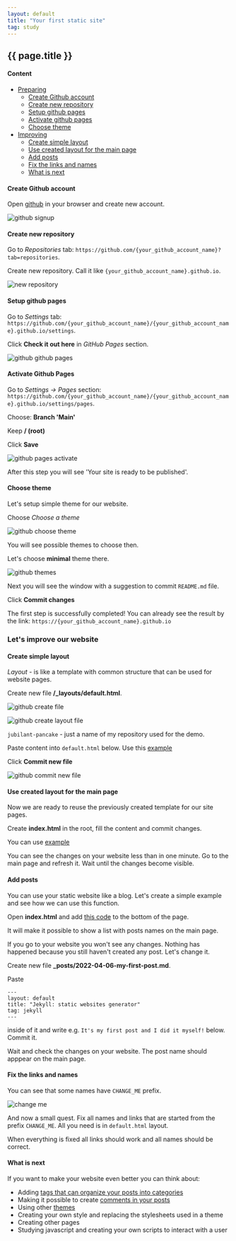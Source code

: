```yaml
---
layout: default
title: "Your first static site"
tag: study
---
```


## {{ page.title }}

#### Content

<ul>
<li><a href="#create-github-account">Preparing</a>
<ul>
<li><a href="#create-github-account">Create Github account</a></li>
<li><a href="#create-new-repository">Create new repository</a></li>
<li><a href="#setup-github-pages">Setup github pages</a></li>
<li><a href="#activate-github-pages">Activate github pages</a></li>
<li><a href="#choose-theme">Choose theme</a></li>
</ul>
</li>
<li><a href="#lets-improve-our-site">Improving</a>
<ul>
<li><a href="#create-simple-layout">Create simple layout</a></li>
<li><a href="#use-created-layout-for-the-main-page">Use created layout for the main page</a></li>
<li><a href="#add-posts">Add posts</a></li>
<li><a href="#fix-the-links-and-names">Fix the links and names</a></li>
<li><a href="#what-is-next">What is next</a></li>
</ul>
</li>
</ul>

#### Create Github account

Open [github](https://github.com) in your browser and create new account.

![github signup](../../../images/your_first_static_site/gh_signup.png)

#### Create new repository

Go to _Repositories_ tab: `https://github.com/{your_github_account_name}?tab=repositories`.

Create new repository. Call it like `{your_github_account_name}.github.io`.

![new repository](../../../images/your_first_static_site/gh_new_repo.png)

#### Setup github pages

Go to _Settings_ tab: `https://github.com/{your_github_account_name}/{your_github_account_name}.github.io/settings`.

Click **Check it out here** in _GitHub Pages_ section.

![github github pages](../../../images/your_first_static_site/gh_gh_pages.png)

#### Activate Github Pages

Go to _Settings -> Pages_ section: `https://github.com/{your_github_account_name}/{your_github_account_name}.github.io/settings/pages`.

Choose: **Branch 'Main'**

Keep **/ (root)**

Click **Save**

![github pages activate](../../../images/your_first_static_site/gh_pages_activate.png)

After this step you will see 'Your site is ready to be published'.

#### Choose theme

Let's setup simple theme for our website.

Choose _Choose a theme_

![github choose theme](../../../images/your_first_static_site/gh_choose_theme.png)

You will see possible themes to choose then.

Let's choose **minimal** theme there.

![github themes](../../../images/your_first_static_site/gh_minimal_theme.png)

Next you will see the window with a suggestion to commit `README.md` file.

Click **Commit changes**

The first step is successfully completed! You can already see the result by the link: `https://{your_github_account_name}.github.io`

### Let's improve our website

#### Create simple layout

_Layout_ - is like a template with common structure that can be used for website pages.

Create new file **/\_layouts/default.html**.

![github create file](../../../images/your_first_static_site/gh_create_file.png)

![github create layout file](../../../images/your_first_static_site/gh_create_layout_file.png)

`jubilant-pancake` - just a name of my repository used for the demo.

Paste content into `default.html` below. Use this [example](https://gist.githubusercontent.com/render1980/79fada63bd049f9fd0adbc87738f1db8/raw/2c4dec44597580727318d2f8c642df4e9d200d10/default.html)

Click **Commit new file**

![github commit new file](../../../images/your_first_static_site/gh_commit_new_file.png)

#### Use created layout for the main page

Now we are ready to reuse the previously created template for our site pages.

Create **index.html** in the root, fill the content and commit changes.

You can use [example](https://gist.githubusercontent.com/render1980/79fada63bd049f9fd0adbc87738f1db8/raw/2c4dec44597580727318d2f8c642df4e9d200d10/index.html)

You can see the changes on your website less than in one minute. Go to the main page and refresh it. Wait until the changes become visible.

#### Add posts

You can use your static website like a blog. Let's create a simple example and see how we can use this function.

Open **index.html** and add [this code](https://gist.github.com/render1980/79fada63bd049f9fd0adbc87738f1db8#file-index_with_posts-html-L18-L20) to the bottom of the page.

It will make it possible to show a list with posts names on the main page.

If you go to your website you won't see any changes. Nothing has happened because you still haven't created any post. Let's change it.

Create new file **\_posts/2022-04-06-my-first-post.md**.

Paste

```
---
layout: default
title: "Jekyll: static websites generator"
tag: jekyll
---
```

inside of it and write e.g. `It's my first post and I did it myself!` below. Commit it.

Wait and check the changes on your website. The post name should apppear on the main page.

#### Fix the links and names

You can see that some names have `CHANGE_ME` prefix.

![change me](../../../images/your_first_static_site/change_me.png)

And now a small quest. Fix all names and links that are started from the prefix `CHANGE_ME`. All you need is in `default.html` layout.

When everything is fixed all links should work and all names should be correct.

#### What is next

If you want to make your website even better you can think about:

- Adding <a href="https://peterroelants.github.io/posts/adding-tags-to-github-pages/">tags that can organize your posts into categories</a>
- Making it possible to create <a href="https://stackoverflow.com/a/61740829">comments in your posts</a>
- Using other <a href="https://pages.github.com/themes/">themes</a>
- Creating your own style and replacing the stylesheets used in a theme
- Creating other pages
- Studying javascript and creating your own scripts to interact with a user
